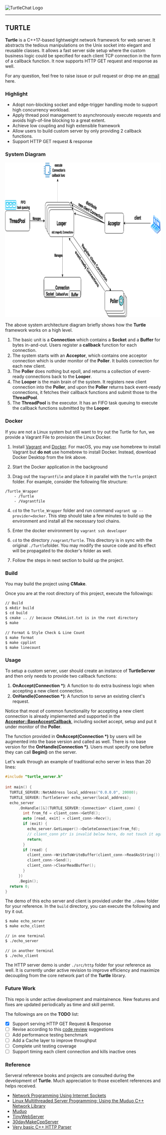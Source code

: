 <img src="image/ninja.jpeg" alt="TurtleChat Logo" height="250">

-----------------
## TURTLE

**Turtle** is a C++17-based lightweight network framework for web server. It abstracts the tedious manipulations on the Unix socket into elegant and reusable classes. It allows a fast server side setup where the custom business logic could be specified for each client TCP connection in the form of a callback function. It now supports HTTP GET request and response as well.

For any question, feel free to raise issue or pull request or drop me an [email](mailto:yukunj@andrew.cmu.edu) here.

### Highlight

+ Adopt non-blocking socket and edge-trigger handling mode to support high concurrency workload.
+ Apply thread pool management to asynchronously execute requests and avoids high-of-line blocking to a great extent.
+ Achieve low coupling and high extensible framework
+ Allow users to build custom server by only providing 2 callback functions.
+ Support HTTP GET request & response

### System Diagram

<img src="image/system_architecture.png" alt="System Architecture" height="500">

The above system architecture diagram briefly shows how the **Turtle** framework works on a high level.

1. The basic unit is a **Connection** which contains a **Socket** and a **Buffer** for bytes in-and-out. Users register a **callback** function for each connection.
2. The system starts with an **Acceptor**, which contains one acceptor connection which is under monitor of the **Poller**. It builds connection for each new client.
3. The **Poller** does nothing but epoll, and returns a collection of event-ready connections back to the **Looper**.
4. The **Looper** is the main brain of the system. It registers new client connection into the **Poller**, and upon the **Poller** returns back event-ready connections, it fetches their callback functions and submit those to the **ThreadPool**.
5. The **ThreadPool** is the executor. It has an FIFO task queuing to execute the callback functions submitted by the **Looper**.

### Docker

If you are not a Linux system but still want to try out the Turtle for fun, we provide a Vagrant File to provision the Linux Docker.

1. Install [Vagrant](https://www.vagrantup.com/downloads) and [Docker](https://docs.docker.com/desktop/). For macOS, you may use homebrew to install Vagrant but **do not** use homebrew to install Docker. Instead, download Docker Desktop from the link above.

2. Start the Docker application in the background

3. Drag out the `Vagrantfile` and place it in parallel with the `Turtle` project folder. For example, consider the following file structure:

```text
/Turtle_Wrapper
    - /Turtle
    - /Vagrantfile
```

4. `cd` to the `Turtle_Wrapper` folder and run command `vagrant up --provider=docker`. This step should take a few minutes to build up the environment and install all the necessary tool chains.

5. Enter the docker environment by `vagrant ssh developer`

6. `cd` to the directory `/vagrant/Turtle`. This directory is in sync with the original `./Turtle`folder. You may modify the source code and its effect will be propagated to the docker's folder as well.

7. Follow the steps in next section to build up the project.

### Build

You may build the project using **CMake**.

Once you are at the root directory of this project, execute the followings:

```console
// Build
$ mkdir build
$ cd build
$ cmake .. // because CMakeList.txt is in the root directory
$ make

// Format & Style Check & Line Count
$ make format
$ make cpplint
$ make linecount
```

### Usage

To setup a custom server, user should create an instance of **TurtleServer** and then only needs to provide two callback functions:
1. **OnAccept(Connection \*)**: A function to do extra business logic when accepting a new client connection.
2. **OnHandle(Connection \*)**: A function to serve an existing client's request.

Notice that most of common functionality for accepting a new client connection is already implemented and supported in the [**Acceptor::BaseAcceptCallback**](./src/include/acceptor.h), including socket accept, setup and put it under monitor of the **Poller**.

The function provided in **OnAccept(Connection \*)** by users will be augmented into the base version and called as well. There is no base version for the **OnHandle(Connection \*)**. Users must specify one before they can call **Begin()** on the server.

Let's walk through an example of traditional echo server in less than 20 lines:

```CPP
#include "turtle_server.h"

int main() {
  TURTLE_SERVER::NetAddress local_address("0.0.0.0", 20080);
  TURTLE_SERVER::TurtleServer echo_server(local_address);
  echo_server
      .OnHandle([&](TURTLE_SERVER::Connection* client_conn) {
        int from_fd = client_conn->GetFd();
        auto [read, exit] = client_conn->Recv();
        if (exit) {
          echo_server.GetLooper()->DeleteConnection(from_fd);
          // client_conn ptr is invalid below here, do not touch it again
          return;
        }
        if (read) {
          client_conn->WriteToWriteBuffer(client_conn->ReadAsString());
          client_conn->Send();
          client_conn->ClearReadBuffer();
        }
      })
      .Begin();
  return 0;
}
```
The demo of this echo server and client is provided under the `./demo` folder for your reference. In the `build` directory, you can execute the following and try it out.

```console
$ make echo_server
$ make echo_client

// in one terminal
$ ./echo_server

// in another terminal
$ ./echo_client
```

The HTTP server demo is under `./src/http` folder for your reference as well. It is currently under active revision to improve efficiency and maximize decoupling from the core network part of the **Turtle** library.

### Future Work
This repo is under active development and maintainence. New features and fixes are updated periodically as time and skill permit.

The followings are on the **TODO** list:

- [x] Support serving HTTP GET Request & Response
- [ ] Revise according to this [code review](https://codereview.stackexchange.com/questions/282220/tiny-network-web-framework-library-in-c) suggestions
- [ ] Add performance testing benchmark
- [ ] Add a Cache layer to improve throughput
- [ ] Complete unit testing coverage
- [ ] Support timing each client connection and kills inactive ones

### Reference

Serveral reference books and projects are consulted during the development of **Turtle**. Much appreciation to those excellent references and helps received.

+ [Network Programming Using Internet Sockets](https://beej.us/guide/bgnet/)
+ [Linux Multithreaded Server Programming: Using the Muduo C++ Network Library](http://www.amazon.cn/dp/B00FF1XYJI)
+ [Muduo](https://github.com/chenshuo/muduo)
+ [TinyWebServer](https://github.com/qinguoyi/TinyWebServer)
+ [30dayMakeCppServer](https://github.com/yuesong-feng/30dayMakeCppServer)
+ [Very basic C++ HTTP Parser](https://codereview.stackexchange.com/questions/205704/very-basic-c-http-parser)